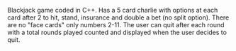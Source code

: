 Blackjack game coded in C++. Has a 5 card charlie with options at each card after 2 to hit, stand, insurance and double a bet (no split option). There are no "face cards" only numbers 2-11. The user can quit after each round with a total rounds played counted and displayed when the user decides to quit.
